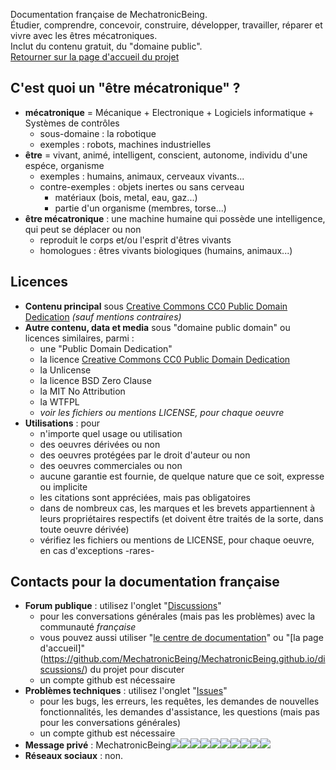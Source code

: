 Documentation française de MechatronicBeing.  
Étudier, comprendre, concevoir, construire, développer, travailler, réparer et vivre avec les êtres mécatroniques.  
Inclut du contenu gratuit, du "domaine public".  
[Retourner sur la page d'accueil du projet](https://mechatronicbeing.github.io/)

## C'est quoi un "être mécatronique" ?
- **mécatronique** = Mécanique + Electronique + Logiciels informatique  + Systèmes de contrôles
  - sous-domaine : la robotique
  - exemples : robots, machines industrielles
- **être** = vivant, animé, intelligent, conscient, autonome, individu d'une espéce, organisme
  - exemples : humains, animaux, cerveaux vivants...
  - contre-exemples : objets inertes ou sans cerveau
    - matériaux (bois, metal, eau, gaz...)
    - partie d'un organisme (membres, torse...)
- **être mécatronique** : une machine humaine qui possède une intelligence, qui peut se déplacer ou non
  - reproduit le corps et/ou l'esprit d'êtres vivants
  - homologues : êtres vivants biologiques (humains, animaux...)

## Licences
- **Contenu principal** sous [Creative Commons CC0 Public Domain Dedication](LICENSE) *(sauf mentions contraires)*
- **Autre contenu, data et media** sous "domaine public domain" ou licences similaires, parmi :
  - une "Public Domain Dedication"
  - la licence [Creative Commons CC0 Public Domain Dedication](LICENSE)
  - la Unlicense
  - la licence BSD Zero Clause
  - la MIT No Attribution
  - la WTFPL
  - *voir les fichiers ou mentions LICENSE, pour chaque oeuvre*
- **Utilisations** : pour
  - n'importe quel usage ou utilisation
  - des oeuvres dérivées ou non
  - des oeuvres protégées par le droit d'auteur ou non
  - des oeuvres commerciales ou non
  - aucune garantie est fournie, de quelque nature que ce soit, expresse ou implicite
  - les citations sont appréciées, mais pas obligatoires
  - dans de nombreux cas, les marques et les brevets appartiennent à leurs propriétaires respectifs (et doivent être traités de la sorte, dans toute oeuvre dérivée)
  - vérifiez les fichiers ou mentions de LICENSE, pour chaque oeuvre, en cas d'exceptions -rares-

## Contacts pour la documentation française
- **Forum publique** : utilisez l'onglet "[Discussions](https://github.com/MechatronicBeing/docs-fr/discussions)"
  - pour les conversations générales (mais pas les problèmes) avec la communauté *française*
  - vous pouvez aussi utiliser "[le centre de documentation](https://github.com/MechatronicBeing/docs/discussions/)" ou "[la page d'accueil]"(https://github.com/MechatronicBeing/MechatronicBeing.github.io/discussions/) du projet pour discuter
  - un compte github est nécessaire
- **Problèmes techniques** : utilisez l'onglet "[Issues](https://github.com/MechatronicBeing/docs-fr/issues)"
  - pour les bugs, les erreurs, les requêtes, les demandes de nouvelles fonctionnalités, les demandes d'assistance, les questions (mais pas pour les conversations générales)
  - un compte github est nécessaire
- **Message privé** : MechatronicBeing![](https://raw.githubusercontent.com/MechatronicBeing/MechatronicBeing.github.io/main/images/symbols/other/atsign.png)![](https://raw.githubusercontent.com/MechatronicBeing/MechatronicBeing.github.io/main/images/symbols/bf/g.png)![](https://raw.githubusercontent.com/MechatronicBeing/MechatronicBeing.github.io/main/images/symbols/bf/m.png)![](https://raw.githubusercontent.com/MechatronicBeing/MechatronicBeing.github.io/main/images/symbols/bf/a.png)![](https://raw.githubusercontent.com/MechatronicBeing/MechatronicBeing.github.io/main/images/symbols/bf/i.png)![](https://raw.githubusercontent.com/MechatronicBeing/MechatronicBeing.github.io/main/images/symbols/bf/l.png)![](https://raw.githubusercontent.com/MechatronicBeing/MechatronicBeing.github.io/main/images/symbols/other/centerdot.png)![](https://raw.githubusercontent.com/MechatronicBeing/MechatronicBeing.github.io/main/images/symbols/bf/c.png)![](https://raw.githubusercontent.com/MechatronicBeing/MechatronicBeing.github.io/main/images/symbols/bf/o.png)![](https://raw.githubusercontent.com/MechatronicBeing/MechatronicBeing.github.io/main/images/symbols/bf/m.png)
- **Réseaux sociaux** : non. 

